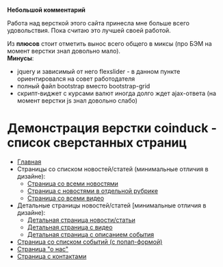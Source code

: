 **Небольшой комментарий**

Работа над версткой этого сайта принесла мне больше всего удовольствия. Пока считаю это лучшей своей работой.

Из **плюсов** стоит отметить вынос всего общего в миксы (про БЭМ на момент верстки знал довольно мало).  
**Минусы**:
- jquery и зависимый от него flexslider - в данном пункте ориентировался на совет работодателя
- полный файл bootstrap вместо bootstrap-grid
- скрипт-виджет с курсами валют иногда долго ждет ajax-ответа (на момент верстки js знал довольно слабо)

# Демонстрация верстки coinduck - список сверстанных страниц
- [Главная](home.html)
- Страницы со списком новостей/статей (минимальные отличия в дизайне):
    - [Страница со всеми новостями](feed.html)
    - [Страница с новостями в отдельной рубрике](feed_category.html)
    - [Страница со всеми видео](video.html)
- Детальные страницы новостей/статей [минимальные отличия в дизайне):
    - [Детальная страница новости/статьи](article_page.html)
    - [Детальная страница с видео](video_page.html)
    - [Детальная страница с описанием события](event_page.html)
- [Страница со списком событий (с попап-формой)](calendar.html)
- [Страница "о нас"](about.html)
- [Страница с контактами](contacts.html)
